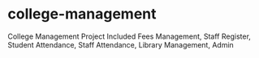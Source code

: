 # college-management
College Management Project Included Fees Management, Staff Register, Student Attendance, Staff Attendance, Library Management, Admin
